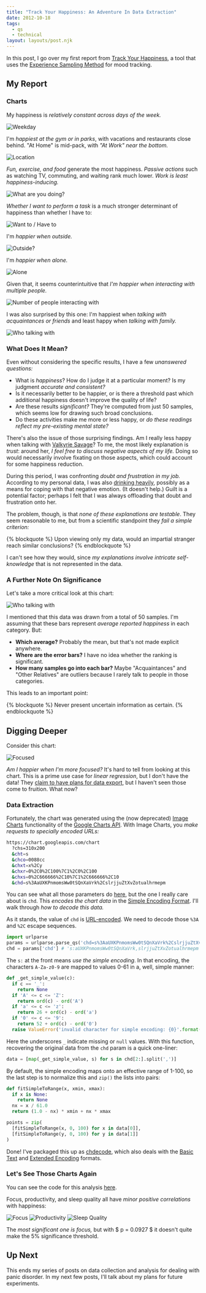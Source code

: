 ```yaml
---
title: "Track Your Happiness: An Adventure In Data Extraction"
date: 2012-10-18
tags:
  - qs
  - technical
layout: layouts/post.njk
---
```


In this post, I go over my first report from [Track Your Happiness](https://www.trackyourhappiness.org/), a tool that uses the [Experience Sampling Method](https://www.trackyourhappiness.org/) for mood tracking.

<!-- more -->

## My Report

### Charts

My happiness is *relatively constant across days of the week.*

<img src="https://chart.googleapis.com/chart?chs=310x200&cht=bvg&chco=0088cc&chxt=x%2Cy&chxl=0%3A%7CSun%7CMon%7CTue%7CWed%7CThu%7CFri%7CSat&chxr=1%2C0%2C100&chxs=0%2C666666%2C10%7C1%2C666666%2C10&chd=s%3Aolpkmkp&chbh=30" alt="Weekday" />

I'm *happiest at the gym or in parks*, with vacations and restaurants close behind. "At Home" is mid-pack, with *"At Work" near the bottom.*

<img src="https://chart.googleapis.com/chart?chs=310x338&cht=bhg&chco=0088cc&chxt=y%2Cx&chxl=0%3A%7CBus+Stoo%7CPlane%7CAt+Work%7CIn+A+Car%7CDentist%7CAt+Home%7CAirport%7CRestaurant%7CVacation%7CPark%7CGym&chxr=1%2C0%2C100&chxs=0%2C666666%2C10%7C1%2C666666%2C10&chd=s%3Auusroonliee&chbh=20" alt="Location" />

*Fun, exercise, and food* generate the most happiness. *Passive actions* such as watching TV, commuting, and waiting rank much lower. *Work is least happiness-inducing.*

<img src="https://chart.googleapis.com/chart?chs=310x422&cht=bhg&chco=0088cc&chxt=y%2Cx&chxl=0%3A%7CWorking%7CCommuting%2C+Traveling%7CWaiting%7CWatching+Television%7CReading%7CHome+Computer%7CGrooming%2C+Self+Care%7CShopping%2C+Errands%7CRelaxing%2C+Nothing+Special%7CTalking%2C+Conversation%7CEating%7CPlaying%7CPreparing+Food%7CExercising&chxr=1%2C0%2C100&chxs=0%2C666666%2C10%7C1%2C666666%2C10&chd=s%3Autrrrqpnnnmlkj&chbh=20" alt="What are you doing?" />

*Whether I want to perform a task* is a much stronger determinant of happiness than whether I have to:

<img src="https://chart.googleapis.com/chart?chs=310x200&cht=bvg&chco=0088cc&chxt=x%2Cx%2Cy&chxl=0%3A%7CDon%27t+want+to%7CWant+to%7CWant+to%7CDon%27t+want+to%7C1%3A%7CHave+to%7CHave+to%7CDon%27t+have+to%7CDon%27t+have+to&chxr=2%2C0%2C100&chxs=0%2C666666%2C10%7C1%2C666666%2C10%7C2%2C666666%2C10&chd=s%3Agope&chbh=51" alt="Want to / Have to" />

I'm *happier when outside.*

<img src="https://chart.googleapis.com/chart?chs=310x126&cht=bhg&chco=0088cc&chxt=y%2Cx&chxl=0%3A%7CNo%7CYes&chxr=1%2C0%2C100&chxs=0%2C666666%2C10%7C1%2C666666%2C10&chd=s%3Apj&chbh=40" alt="Outside?" />

I'm *happier when alone.*

<img src="https://chart.googleapis.com/chart?chs=310x126&cht=bhg&chco=0088cc&chxt=y%2Cx&chxl=0%3A%7CNo%7CYes&chxr=1%2C0%2C100&chxs=0%2C666666%2C10%7C1%2C666666%2C10&chd=s%3Apl&chbh=40" alt="Alone" />

Given that, it seems counterintuitive that *I'm happier when interacting with multiple people.*

<img src="https://chart.googleapis.com/chart?chs=310x132&cht=bhg&chco=0088cc&chxt=y%2Cx&chxl=0%3A%7CThree+Or+More%7CTwo%7COne&chxr=1%2C0%2C100&chxs=0%2C666666%2C10%7C1%2C666666%2C10&chd=s%3Aorq&chbh=26" alt="Number of people interacting with" />

I was also surprised by this one: I'm happiest when *talking with acquaintances or friends* and least happy when *talking with family.*

<img src="https://chart.googleapis.com/chart?chs=310x198&cht=bhg&chco=0088cc&chxt=y%2Cx&chxl=0%3A%7COther+Relatives%7CSpouse%2FPartner%2FSignificant+Other%7CStrangers%7CCo+Workers%7CFriends%7CAcquaintances&chxr=1%2C0%2C100&chxs=0%2C666666%2C10%7C1%2C666666%2C10&chd=s%3Autsrpo&chbh=20" alt="Who talking with" />

### What Does It Mean?

Even without considering the specific results, I have a few *unanswered questions:*

- What is *happiness*? How do I judge it at a particular moment? Is my judgment *accurate and consistent?*
- Is it necessarily better to be happier, or is there a threshold past which additional happiness doesn't improve the quality of life?
- Are these results *significant?* They're computed from just 50 samples, which seems low for drawing such broad conclusions.
- Do these activities make me more or less happy, or *do these readings reflect my pre-existing mental state?*

There's also the issue of those surprising findings. Am I really less happy when talking with [Valkyrie Savage](http://www.eecs.berkeley.edu/~valkyrie/)? To me, the most likely explanation is *trust*: around her, *I feel free to discuss negative aspects of my life.* Doing so would necessarily involve fixating on those aspects, which could account for some happiness reduction.

During this period, I was confronting *doubt and frustration in my job.* According to my personal data, I was also [drinking heavily](/posts/2012-10-08-self-tracking-for-panic-a-deeper-look/), possibly as a means for coping with that negative emotion. (It doesn't help.) Guilt is a potential factor; perhaps I felt that I was always offloading that doubt and frustration onto her.

The problem, though, is that *none of these explanations are testable*. They seem reasonable to me, but from a scientific standpoint they *fail a simple criterion:*

{% blockquote %}
Upon viewing only my data, would an impartial stranger reach similar conclusions?
{% endblockquote %}

I can't see how they would, since *my explanations involve intricate self-knowledge* that is not represented in the data.

### A Further Note On Significance

Let's take a more critical look at this chart:

<img src="https://chart.googleapis.com/chart?chs=310x198&cht=bhg&chco=0088cc&chxt=y%2Cx&chxl=0%3A%7COther+Relatives%7CSpouse%2FPartner%2FSignificant+Other%7CStrangers%7CCo+Workers%7CFriends%7CAcquaintances&chxr=1%2C0%2C100&chxs=0%2C666666%2C10%7C1%2C666666%2C10&chd=s%3Autsrpo&chbh=20" alt="Who talking with" />

I mentioned that this data was drawn from a total of 50 samples. I'm assuming that these bars represent *average reported happiness* in each category. But:

- **Which average?** Probably the mean, but that's not made explicit anywhere.
- **Where are the error bars?** I have no idea whether the ranking is significant.
- **How many samples go into each bar?** Maybe "Acquaintances" and "Other Relatives" are outliers because I rarely talk to people in those categories.

This leads to an important point:

{% blockquote %}
Never present uncertain information as certain.
{% endblockquote %}

## Digging Deeper

Consider this chart:

<img src="https://chart.googleapis.com/chart?chs=310x200&cht=s&chco=0088cc&chxt=x%2Cy&chxr=0%2C0%2C100%7C1%2C0%2C100&chxs=0%2C666666%2C10%7C1%2C666666%2C10&chd=s%3AaUXKPnmomsWw0tSQnXaVrk%2CslrjjuZtXvZotualhrmepm" alt="Focused" />

*Am I happier when I'm more focused?* It's hard to tell from looking at this chart. This is a prime use case for *linear regression*, but I don't have the data! They [claim to have plans for data export](http://support.trackyourhappiness.org/customer/portal/questions/302357-combine-categories-), but I haven't seen those come to fruition. What now?

### Data Extraction

Fortunately, the chart was generated using the (now deprecated) [Image Charts](https://developers.google.com/chart/image/) functionality of the [Google Charts API](https://developers.google.com/chart/). With Image Charts, you *make requests to specially encoded URLs:*

```bash
https://chart.googleapis.com/chart
  ?chs=310x200
  &cht=s
  &chco=0088cc
  &chxt=x%2Cy
  &chxr=0%2C0%2C100%7C1%2C0%2C100
  &chxs=0%2C666666%2C10%7C1%2C666666%2C10
  &chd=s%3AaUXKPnmomsWw0tSQnXaVrk%2CslrjjuZtXvZotualhrmepm
```

You can see what all those parameters do [here](https://developers.google.com/chart/image/docs/chart_params), but the one I really care about is `chd`. This *encodes the chart data* in the [Simple Encoding Format](https://developers.google.com/chart/image/docs/data_formats#simple). I'll walk through *how to decode this data.*

As it stands, the value of `chd` is [URL-encoded](http://tools.ietf.org/html/rfc3986#section-2.1). We need to decode those `%3A` and `%2C` escape sequences.

```py
import urlparse
params = urlparse.parse_qs('chd=s%3AaUXKPnmomsWw0tSQnXaVrk%2CslrjjuZtXvZotualhrmepm')
chd = params['chd'] # 's:aUXKPnmomsWw0tSQnXaVrk,slrjjuZtXvZotualhrmepm'
```

The `s:` at the front means *use the simple encoding*. In that encoding, the characters `A-Za-z0-9` are mapped to values 0-61 in a, well, simple manner:

```py
def _get_simple_value(c):
  if c == '_':
    return None
  if 'A' <= c <= 'Z':
    return ord(c) - ord('A')
  if 'a' <= c <= 'z':
    return 26 + ord(c) - ord('a')
  if '0' <= c <= '9':
    return 52 + ord(c) - ord('0')
  raise ValueError('invalid character for simple encoding: {0}'.format(c))
```

Here the underscores `_` indicate missing or `null` values. With this function, recovering the original data from the `chd` param is a quick one-liner:

```py
data = [map(_get_simple_value, s) for s in chd[2:].split(',')]
```

By default, the simple encoding maps onto an effective range of 1-100, so the last step is to normalize this and `zip()` the lists into pairs:

```py
def fitSimpleToRange(x, xmin, xmax):
  if x is None:
    return None
  nx = x / 61.0
  return (1.0 - nx) * xmin + nx * xmax

points = zip(
  [fitSimpleToRange(x, 0, 100) for x in data[0]],
  [fitSimpleToRange(y, 0, 100) for y in data[1]]
)
```

Done! I've packaged this up as [chdecode](https://github.com/candu/quantified-savagery-files/blob/master/lib/py/chdecode.py), which also deals with the [Basic Text](https://developers.google.com/chart/image/docs/data_formats#text) and [Extended Encoding](https://developers.google.com/chart/image/docs/data_formats#extended) formats.

### Let's See Those Charts Again

You can see the code for this analysis [here](https://github.com/candu/quantified-savagery-files/blob/master/Panic/track-your-happiness/linregress.py).

Focus, productivity, and sleep quality all have *minor positive correlations* with happiness:

<img src="https://lh4.googleusercontent.com/-DG51p79XNtk/UIGcRjGMLQI/AAAAAAAAAG4/mk1xaar0yJM/s640/happiness-focus.jpg" alt="Focus" />
<img src="https://lh6.googleusercontent.com/-85nu0a-MBJw/UIGcRyutW9I/AAAAAAAAAG8/psRbjq12PLw/s640/happiness-productivity.jpg" alt="Productivity" />
<img src="https://lh3.googleusercontent.com/-bjcS4-21xIw/UIGcSLK9mCI/AAAAAAAAAHA/EVJ1qonZvks/s640/happiness-sleep-quality.jpg" alt="Sleep Quality" />

The *most significant one is focus,* but with $ p = 0.0927 $ it doesn't quite make the 5% significance threshold.

## Up Next

This ends my series of posts on data collection and analysis for dealing with panic disorder. In my next few posts, I'll talk about my plans for future experiments.
